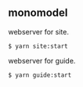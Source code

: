 ## monomodel

webserver for site.

```console
$ yarn site:start
```

webserver for guide.

```console
$ yarn guide:start
```
